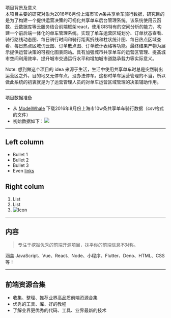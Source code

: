 <div class="mb-12">项目背景及意义</div>

<div class="text-base">本项目主要的研究对象为2016年8月份上海市10w条共享单车骑行数据，研究目的是为了构建一个提供运营决策的可视化共享单车后台管理系统。该系统使用云函数、云数据库等云服务结合前端框架react，使用GIS特有的空间分析的能力，构建一个前后端一体化的单车管理系统。实现了<span class="font-black text-green-500">单车运营区域划分、订单状态查看、骑行路线动态图、每日骑行时间和骑行距离折线和柱状统计图、每日热点区域查看、每日热点区域词云图、订单散点图、订单统计表格</span>等功能。最终结果产物为展示提供运营决策的可视化图表网站。具有加强城市共享单车的运营区管理、提髙城市空间利用效率、提升城市交通运行水平和增加城市道路承载力等实际意义。</div>

Note: 想到做这个项目的 idea 来源于生活，生活中使用共享单车时总是突然骑出运营区之外，目的地又无停车点，没办法停车。这都时单车运营管理的不当，所以做此系统的初衷就是为了运营管理人员的对单车运营区域管理的决策辅助作用。

---

<div class="mb-12">项目数据准备</div>

<ul class="text-2xl">
  <li>从 <a href="https://www.heywhale.com/mw/dataset/5d315ebbcf76a60036e565bf/content" target="_blank">ModelWhale</a> 下载2016年8月份上海市10w条共享单车骑行数据（csv格式的文件）</li>
  <li>初始数据如下：<img src="https://img.alicdn.com/imgextra/i4/O1CN01rOe5zr1R2Jnz4qy7A_!!6000000002053-2-tps-2964-754.png" /></li>
</ul>

---

<div id="left">
 
## Left column
- Bullet 1
- Bullet 2
- Bullet 3 
- Even [links](https://www.google.com)
 
</div>
 
<div id="right">
 
## Right colum
1. List
2. List
3. ![Icon](https://cdn3.iconfinder.com/data/icons/ballicons-free/128/graph.png)
 
</div>

---

## 内容

> 专注于挖掘优秀的前端开源项目，抹平你的前端信息不对称。

涵盖 JavaScript、Vue、React、Node、小程序、Flutter、Deno、HTML、CSS 等！

---

## 前端资源合集

- 收集、整理、推荐业界高品质前端资源合集
- 优秀的工具、库、好的教程
- 了解业界更优秀的代码、工具、业界最新的技术
